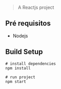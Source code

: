> A Reactjs project

## Pré requisitos
- Nodejs 

## Build Setup
```
# install dependencies
npm install

# run project
npm start
```